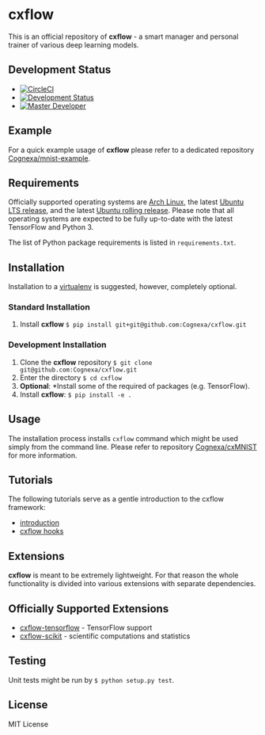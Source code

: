 # cxflow

This is an official repository of **cxflow** - a smart manager and personal trainer of various deep learning models.

## Development Status

- [![CircleCI](https://circleci.com/gh/Cognexa/cxflow/tree/master.svg?style=shield)](https://circleci.com/gh/Cognexa/cxflow/tree/master)
- [![Development Status](https://img.shields.io/badge/status-CX%20Regular-brightgreen.svg?style=flat)]()
- [![Master Developer](https://img.shields.io/badge/master-Petr%20Bělohlávek-lightgrey.svg?style=flat)]()

## Example
For a quick example usage of **cxflow** please refer to a dedicated repository [Cognexa/mnist-example](https://github.com/Cognexa/cxMNIST).

## Requirements
Officially supported operating systems are [Arch Linux](https://www.archlinux.org), the latest
[Ubuntu LTS release](http://releases.ubuntu.com/), and the latest [Ubuntu rolling release](http://releases.ubuntu.com/).
Please note that all operating systems are expected to be fully up-to-date with the latest TensorFlow and Python 3.

The list of Python package requirements is listed in `requirements.txt`.

## Installation
Installation to a [virtualenv](https://docs.python.org/3/library/venv.html) is suggested, however, completely optional. 

### Standard Installation
1. Install **cxflow** `$ pip install git+git@github.com:Cognexa/cxflow.git`

### Development Installation
1. Clone the **cxflow** repository `$ git clone git@github.com:Cognexa/cxflow.git`
2. Enter the directory `$ cd cxflow`
3. **Optional**: *Install some of the required of packages (e.g. TensorFlow).
4. Install **cxflow**: `$ pip install -e .`

## Usage
The installation process installs `cxflow` command which might be used simply from the command line.
Please refer to repository [Cognexa/cxMNIST](https://github.com/Cognexa/cxMNIST) for more information.

## Tutorials
The following tutorials serve as a gentle introduction to the cxflow framework:
- [introduction](tutorial)
- [cxflow hooks](cxflow/hooks/README.md)

## Extensions
**cxflow** is meant to be extremely lightweight.
For that reason the whole functionality is divided into various extensions with separate dependencies.

## Officially Supported Extensions

- [cxflow-tensorflow](https://github.com/Cognexa/cxflow-tensorflow) - TensorFlow support
- [cxflow-scikit](https://github.com/Cognexa/cxflow-scikit) - scientific computations and statistics

## Testing
Unit tests might be run by `$ python setup.py test`.

## License
MIT License
